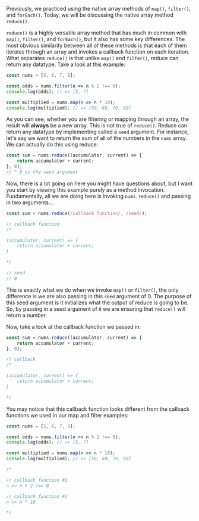 Previously, we practiced using the native array methods of `map()`, `filter()`, and `forEach()`. Today, we will be discussing the native array method `reduce()`.

`reduce()` is a highly versatile array method that has much in common with `map()`, `filter()`, and `forEach()`, but it also has some key differences. The most obvious similarity between all of these methods is that each of them iterates through an array and invokes a callback function on each iteration. What separates `reduce()` is that unlike `map()` and `filter()`, reduce can return any datatype. Take a look at this example:

```javascript
const nums = [5, 6, 7, 8];

const odds = nums.filter(n => n % 2 !== 0);
console.log(odds); // => [5, 7]

const multiplied = nums.map(n => n * 10);
console.log(multiplied); // => [50, 60, 70, 80]
```

As you can see, whether you are filtering or mapping through an array, the result will **always** be a new array. This is not true of `reduce()`. Reduce can return any datatype by implementing called a `seed` argument. For instance, let's say we want to return the sum of all of the numbers in the `nums` array. We can actually do this using reduce:

```javascript
const sum = nums.reduce((accumulator, current) => {
    return accumulator + current;
}, 0);
// ^ 0 is the seed argument
```

Now, there is a lot going on here you might have questions about, but I want you start by viewing this example purely as a method invocation. Fundamentally, all we are doing here is invoking `nums.reduce()` and passing in two arguments...

```javascript
const sum = nums.reduce(/callback function/, /seed/);

// callback function
/*

(accumulator, current) => {
    return accumulator + current;
}

*/

// seed
// 0
```

This is exactly what we do when we invoke `map()` or `filter()`, the only difference is we are also passing in this `seed` argument of 0. The purpose of this seed argument is it initializes what the output of reduce is going to be. So, by passing in a seed argument of `0` we are ensuring that `reduce()` will return a number.

Now, take a look at the callback function we passed in:

```javascript
const sum = nums.reduce((accumulator, current) => {
    return accumulator + current;
}, 0);

// callback
/*

(accumulator, current) => {
    return accumulator + current;
}

*/
```

You may notice that this callback function looks different from the callback functions we used in our map and filter examples:

```javascript
const nums = [5, 6, 7, 8];

const odds = nums.filter(n => n % 2 !== 0);
console.log(odds); // => [5, 7]

const multiplied = nums.map(n => n * 10);
console.log(multiplied); // => [50, 60, 70, 80]

/*

// callback function #1
n => n % 2 !== 0

// callback function #2
n => n * 10

*/
```